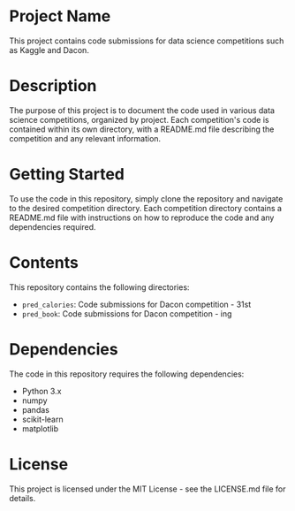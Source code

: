 # Project Name

This project contains code submissions for data science competitions such as Kaggle and Dacon.

# Description

The purpose of this project is to document the code used in various data science competitions, organized by project. Each competition's code is contained within its own directory, with a README.md file describing the competition and any relevant information.

# Getting Started

To use the code in this repository, simply clone the repository and navigate to the desired competition directory. Each competition directory contains a README.md file with instructions on how to reproduce the code and any dependencies required.

# Contents

This repository contains the following directories:

* `pred_calories`: Code submissions for Dacon competition - 31st
* `pred_book`: Code submissions for Dacon competition - ing

# Dependencies

The code in this repository requires the following dependencies:

* Python 3.x
* numpy
* pandas
* scikit-learn
* matplotlib

# License

This project is licensed under the MIT License - see the LICENSE.md file for details.
